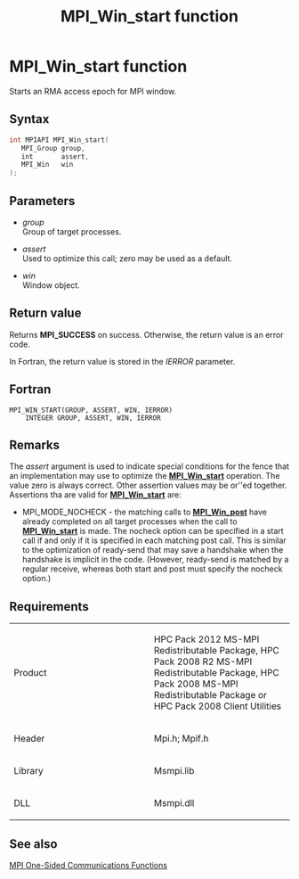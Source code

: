 ﻿---
title: MPI_Win_start function
TOCTitle: MPI_Win_start function
ms:assetid: bf2616c8-c541-4f96-a0ae-2ab2401231b9
ms:mtpsurl: https://msdn.microsoft.com/en-us/library/Dn520614(v=VS.85)
ms:contentKeyID: 59361085
ms.date: 03/28/2018
mtps_version: v=VS.85
f1_keywords:
- MPI_WIN_START
- mpif/MPI_Win_start
- mpi/MPI_WIN_START
dev_langs:
- C++
- C
---

# MPI\_Win\_start function

Starts an RMA access epoch for MPI window.

## Syntax

``` c++
int MPIAPI MPI_Win_start(
   MPI_Group group,
   int       assert,
   MPI_Win   win
);
```

## Parameters

  - *group*  
    Group of target processes.

  - *assert*  
    Used to optimize this call; zero may be used as a default.

  - *win*  
    Window object.

## Return value

Returns **MPI\_SUCCESS** on success. Otherwise, the return value is an error code.

In Fortran, the return value is stored in the *IERROR* parameter.

## Fortran

    MPI_WIN_START(GROUP, ASSERT, WIN, IERROR)
        INTEGER GROUP, ASSERT, WIN, IERROR

## Remarks

The *assert* argument is used to indicate special conditions for the fence that an implementation may use to optimize the [**MPI\_Win\_start**](mpi-win-start-function.md) operation.  The value zero is always correct.  Other assertion values may be or''ed together.  Assertions tha are valid for [**MPI\_Win\_start**](mpi-win-start-function.md) are:

- MPI_MODE_NOCHECK - the matching calls to [**MPI\_Win\_post**](mpi-win-post-function.md) have already completed on all target processes when the call to [**MPI\_Win\_start**](mpi-win-start-function.md) is made. The nocheck option can be specified in a start call if and only if it is specified in each matching post call. This is similar to the optimization of ready-send that may save a handshake when the handshake is implicit in the code. (However, ready-send is matched by a regular receive, whereas both start and post must specify the nocheck option.)


## Requirements

<table>
<colgroup>
<col style="width: 50%" />
<col style="width: 50%" />
</colgroup>
<tbody>
<tr class="odd">
<td><p>Product</p></td>
<td><p>HPC Pack 2012 MS-MPI Redistributable Package, HPC Pack 2008 R2 MS-MPI Redistributable Package, HPC Pack 2008 MS-MPI Redistributable Package or HPC Pack 2008 Client Utilities</p></td>
</tr>
<tr class="even">
<td><p>Header</p></td>
<td>Mpi.h;
Mpif.h</td>
</tr>
<tr class="odd">
<td><p>Library</p></td>
<td>Msmpi.lib</td>
</tr>
<tr class="even">
<td><p>DLL</p></td>
<td>Msmpi.dll</td>
</tr>
</tbody>
</table>


## See also

[MPI One-Sided Communications Functions](mpi-one-sided-communications-functions.md)

